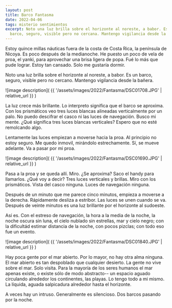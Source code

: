 ```yaml
---
layout: post
title: Barco Fantasma
date: 2022-04-06
tags: misterio sentimientos
excerpt: Noto una luz brilla sobre el horizonte al noreste, a babor. Es un
  barco, seguro, visible pero no cercana. Mantengo vigilancia desde la bañera.
---
```


Estoy quince millas náuticas fuera de la costa de Costa Rica, la península
de Nicoya. Es poco después de la medianoche. He puesto un poco de vela
de proa, el yanki, para aprovechar una brisa ligera de popa. Fué lo más que
pude lograr. Estoy tan cansado. Solo me gustaría dormir.

Noto una luz brilla sobre el horizonte al noreste, a babor. Es un barco,
seguro, visible pero no cercano. Mantengo vigilancia desde la bañera.

![image description](
  {{ '/assets/images/2022/Fantasma/DSC01708.JPG' | relative_url }}
)

La luz crece más brillante. Lo interpreto significa que el barco se
aproxima. Con los prismáticos veo tres luces blancas alineadas verticalmente
por un palo. No puedo descifrar el casco ni las luces de navegación. Busco mi
mente. ¿Qué significa tres luces blancas verticales? Espero que no esté
remolcando algo.

Lentamente las luces empiezan a moverse hacia la proa. Al principio no estoy
seguro. Me quedo inmovil, mirándolo estrechamente. Sí, se mueve adelante.
Va a pasar por mi proa.

![image description](
  {{ '/assets/images/2022/Fantasma/DSC01690.JPG' | relative_url }}
)

Pasa a la proa y se queda allí. Miro. ¿Se aproxima? Saco el handy para
llamarlos. ¿Qué voy a decir?
Tres luces verticales y brillas.
Miro con los prismáticos.
Vista del casco ninguna. Luces de navegación ninguna.

Después de un minuto que me parece cinco minutos, empieza a moverse a la
derecha. Rápidamente desliza a estribor. Las luces se unen cuando se va.
Después de veinte minutos es una luz brillante por el horizonte al sudoeste.

Así es. Con el estreso de navegación, la hora a la media de la noche, la
noche oscura sin luna, el cielo nublado sin estrellas, mar y cielo negro;
con la dificultád estimar distancia de la noche, con pocos pizclas; con todo
eso fue un evento.

![image description](
  {{ '/assets/images/2022/Fantasma/DSC01840.JPG' | relative_url }}
)

Hay poca gente por el mar abierto. Por lo mayor, no hay otra alma ninguna.
El mar abierto es tan despoblado que cualquier desierto. La gente no vive
sobre el mar. Solo visita.  Para la mayoría de los seres humanos el mar apenas
existe, o existe sólo de modo abstracto-- un espacio aguado circulando
alrededor los continentes, las playas.  Lo tengo todo a mi mismo. La líquida,
aguada salpicadura alrededor hasta el horizonte.

A veces hay un intruso. Generalmente es silencioso. Dos barcos pasando
por la noche.
